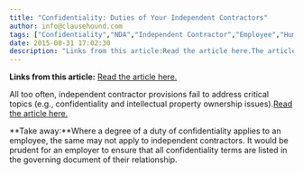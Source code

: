 ```yaml
---
title: "Confidentiality: Duties of Your Independent Contractors"
author: info@clausehound.com
tags: ["Confidentiality","NDA","Independent Contractor","Employee","Human Resources","info@clausehound.com"]
date: 2015-08-31 17:02:30
description: "Links from this article:Read the article here.The article discusses a recent case out of Massachusetts which held that, as a matter of law, in t..."
---
```


**Links from this article:**
[Read the article here.](http://oregonbusinessreport.com/2014/09/can-an-independent-contractor-share-your-trade-secrets/?)

 All too often, independent contractor provisions fail to address critical topics (e.g., confidentiality and intellectual property ownership issues).[Read the article here.](http://oregonbusinessreport.com/2014/09/can-an-independent-contractor-share-your-trade-secrets/?)

 

**Take away:**Where a degree of a duty of confidentiality applies to an employee, the same may not apply to independent contractors. It would be prudent for an employer to ensure that all confidentiality terms are listed in the governing document of their relationship.
